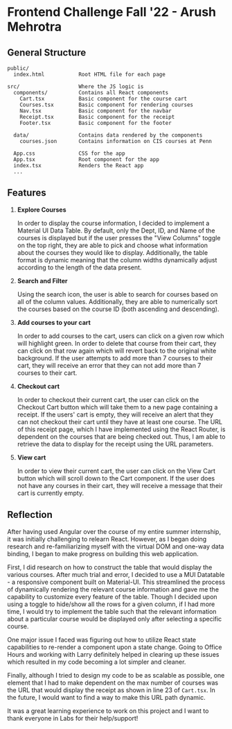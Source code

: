 # Frontend Challenge Fall '22 - Arush Mehrotra

## General Structure

```
public/
  index.html           Root HTML file for each page

src/                   Where the JS logic is
  components/          Contains all React components
    Cart.tsx           Basic component for the course cart
    Courses.tsx        Basic component for rendering courses
    Nav.tsx            Basic component for the navbar
    Receipt.tsx        Basic component for the receipt
    Footer.tsx         Basic component for the footer

  data/                Contains data rendered by the components
    courses.json       Contains information on CIS courses at Penn

  App.css              CSS for the app
  App.tsx              Root component for the app
  index.tsx            Renders the React app
  ...
```

## Features

1. **Explore Courses**

    In order to display the course information, I decided to implement a Material UI Data Table. By default, only the Dept, ID, and Name of the courses is displayed but if the user presses the "View Columns" toggle on the top right, they are able to pick and choose what information about the courses they would like to display. Additionally, the table format is dynamic meaning that the column widths dynamically adjust according to the length of the data present. 
    
2. **Search and Filter**
    
    Using the search icon, the user is able to search for courses based on all of the column values. Additionally, they are able to numerically sort the courses based on the course ID (both ascending and descending).
    
3. **Add courses to your cart**

    In order to add courses to the cart, users can click on a given row which will highlight green. In order to delete that course from their cart, they can click on that row again which will revert back to the original white background. If the user attempts to add more than 7 courses to their cart, they will receive an error that they can not add more than 7 courses to their cart. 

4. **Checkout cart**

    In order to checkout their current cart, the user can click on the Checkout Cart button which will take them to a new page containing a receipt. If the users' cart is empty, they will receive an alert that they can not checkout their cart until they have at least one course. The URL of this receipt page, which I have implemented using the React Router, is dependent on the courses that are being checked out. Thus, I am able to retrieve the data to display for the receipt using the URL parameters.

5. **View cart**
    
    In order to view their current cart, the user can click on the View Cart button which will scroll down to the Cart component. If the user does not have any courses in their cart, they will receive a message that their cart is currently empty. 

## Reflection

After having used Angular over the course of my entire summer internship, it was initially challenging to relearn React. However, as I began doing research and re-familiarizing myself with the virtual DOM and one-way data binding, I began to make progress on building this web application. 

First, I did research on how to construct the table that would display the various courses. After much trial and error, I decided to use a MUI Datatable - a responsive component built on Material-UI. This streamlined the process of dynamically rendering the relevant course information and gave me the capability to customize every feature of the table. Though I decided upon using a toggle to hide/show all the rows for a given column, if I had more time, I would try to implement the table such that the relevant information about a particular course would be displayed only after selecting a specific course. 

One major issue I faced was figuring out how to utilize React state capabilities to re-render a component upon a state change. Going to Office Hours and working with Larry definitely helped in clearing up these issues which resulted in my code becoming a lot simpler and cleaner. 

Finally, although I tried to design my code to be as scalable as possible, one element that I had to make dependent on the max number of courses was the URL that would display the receipt as shown in line 23 of `Cart.tsx`. In the future, I would want to find a way to make this URL path dynamic. 

It was a great learning experience to work on this project and I want to thank everyone in Labs for their help/support!


